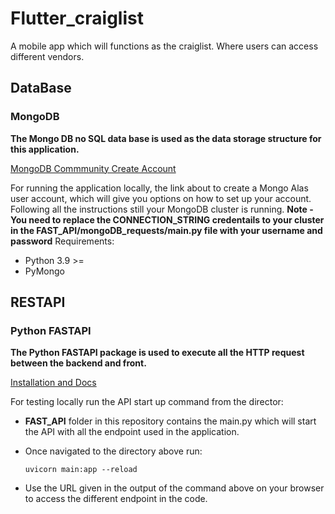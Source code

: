 # Flutter_craiglist
A mobile app which will functions as the craiglist. Where users can access different vendors. 

## DataBase
### MongoDB
**The Mongo DB no SQL data base is used as the data storage structure for this application.**

[MongoDB Commmunity Create Account](https://account.mongodb.com/account/login)

For running the application locally, the link about to create a Mongo Alas user account, which will give you options on how to set up your account. Following all the instructions still your MongoDB cluster is running.
**Note - You need to replace the CONNECTION_STRING credentails to your cluster in the FAST_API/mongoDB_requests/main.py file with your username and password**
Requirements:
- Python 3.9 >= 
- PyMongo

## RESTAPI
### Python FASTAPI
**The Python FASTAPI package is used to execute all the HTTP request between the backend and front.**

[Installation and Docs](https://pypi.org/project/fastapi/)

For testing locally run the API start up command from the director:
- **FAST_API** folder in this repository contains the main.py which will start the API with all the endpoint used in the application.
- Once navigated to the directory above run:

    `uvicorn main:app --reload`

- Use the URL given in the output of the command above on your browser to access the different endpoint in the code.



